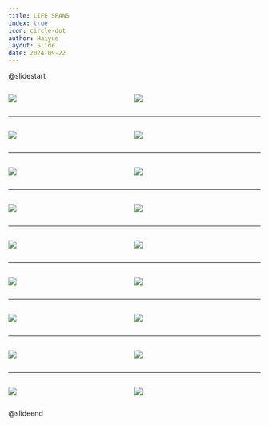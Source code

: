 ```yaml
---
title: LIFE SPANS
index: true
icon: circle-dot
author: Haiyue
layout: Slide
date: 2024-09-22
---
```

 
@slidestart

<div style="display:flex">
<div style="flex:1">

![](https://raw.githubusercontent.com/yclord/reading/refs/heads/master/english/Level-V/LIFE%20SPANS/001.webp)
</div>
<div style="flex:1">

![](https://raw.githubusercontent.com/yclord/reading/refs/heads/master/english/Level-V/LIFE%20SPANS/002.webp)
</div>
</div>

---

<div style="display:flex">
<div style="flex:1">

![](https://raw.githubusercontent.com/yclord/reading/refs/heads/master/english/Level-V/LIFE%20SPANS/003.webp)
</div>
<div style="flex:1">

![](https://raw.githubusercontent.com/yclord/reading/refs/heads/master/english/Level-V/LIFE%20SPANS/004.webp)
</div>
</div>

---

<div style="display:flex">
<div style="flex:1">

![](https://raw.githubusercontent.com/yclord/reading/refs/heads/master/english/Level-V/LIFE%20SPANS/005.webp)
</div>
<div style="flex:1">

![](https://raw.githubusercontent.com/yclord/reading/refs/heads/master/english/Level-V/LIFE%20SPANS/006.webp)
</div>
</div>

---

<div style="display:flex">
<div style="flex:1">

![](https://raw.githubusercontent.com/yclord/reading/refs/heads/master/english/Level-V/LIFE%20SPANS/007.webp)
</div>
<div style="flex:1">

![](https://raw.githubusercontent.com/yclord/reading/refs/heads/master/english/Level-V/LIFE%20SPANS/008.webp)
</div>
</div>

---

<div style="display:flex">
<div style="flex:1">

![](https://raw.githubusercontent.com/yclord/reading/refs/heads/master/english/Level-V/LIFE%20SPANS/009.webp)
</div>
<div style="flex:1">

![](https://raw.githubusercontent.com/yclord/reading/refs/heads/master/english/Level-V/LIFE%20SPANS/010.webp)
</div>
</div>

---

<div style="display:flex">
<div style="flex:1">

![](https://raw.githubusercontent.com/yclord/reading/refs/heads/master/english/Level-V/LIFE%20SPANS/011.webp)
</div>
<div style="flex:1">

![](https://raw.githubusercontent.com/yclord/reading/refs/heads/master/english/Level-V/LIFE%20SPANS/012.webp)
</div>
</div>

---

<div style="display:flex">
<div style="flex:1">

![](https://raw.githubusercontent.com/yclord/reading/refs/heads/master/english/Level-V/LIFE%20SPANS/013.webp)
</div>
<div style="flex:1">

![](https://raw.githubusercontent.com/yclord/reading/refs/heads/master/english/Level-V/LIFE%20SPANS/014.webp)
</div>
</div>

---

<div style="display:flex">
<div style="flex:1">

![](https://raw.githubusercontent.com/yclord/reading/refs/heads/master/english/Level-V/LIFE%20SPANS/015.webp)
</div>
<div style="flex:1">

![](https://raw.githubusercontent.com/yclord/reading/refs/heads/master/english/Level-V/LIFE%20SPANS/016.webp)
</div>
</div>

---

<div style="display:flex">
<div style="flex:1">

![](https://raw.githubusercontent.com/yclord/reading/refs/heads/master/english/Level-V/LIFE%20SPANS/017.webp)
</div>
<div style="flex:1">

![](https://raw.githubusercontent.com/yclord/reading/refs/heads/master/english/Level-V/LIFE%20SPANS/018.webp)
</div>
</div>

@slideend